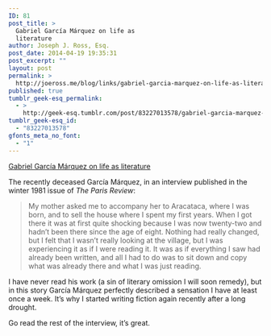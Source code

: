 ```yaml
---
ID: 81
post_title: >
  Gabriel García Márquez on life as
  literature
author: Joseph J. Ross, Esq.
post_date: 2014-04-19 19:35:31
post_excerpt: ""
layout: post
permalink: >
  http://joeross.me/blog/links/gabriel-garcia-marquez-on-life-as-literature/
published: true
tumblr_geek-esq_permalink:
  - >
    http://geek-esq.tumblr.com/post/83227013578/gabriel-garcia-marquez-on-life-as-literature
tumblr_geek-esq_id:
  - "83227013578"
gfonts_meta_no_font:
  - "1"
---
```

<a href='http://www.theparisreview.org/interviews/3196/the-art'>Gabriel García Márquez on life as literature</a><div class="link_description"><p>The recently deceased García Márquez, in an interview published in the winter 1981 issue of <em>The Paris Review</em>:</p>

<blockquote>
  <p>My mother asked me to accompany her to Aracataca, where I was born, and to sell the house where I spent my first years. When I got there it was at first quite shocking because I was now twenty-two and hadn’t been there since the age of eight. Nothing had really changed, but I felt that I wasn’t really looking at the village, but I was experiencing it as if I were reading it. It was as if everything I saw had already been written, and all I had to do was to sit down and copy what was already there and what I was just reading.</p>
</blockquote>

<p>I have never read his work (a sin of literary omission I will soon remedy), but in this story García Márquez perfectly described a sensation I have at least once a week. It’s why I started writing fiction again recently after a long drought.</p>

<p>Go read the rest of the interview, it’s great.</p></div>